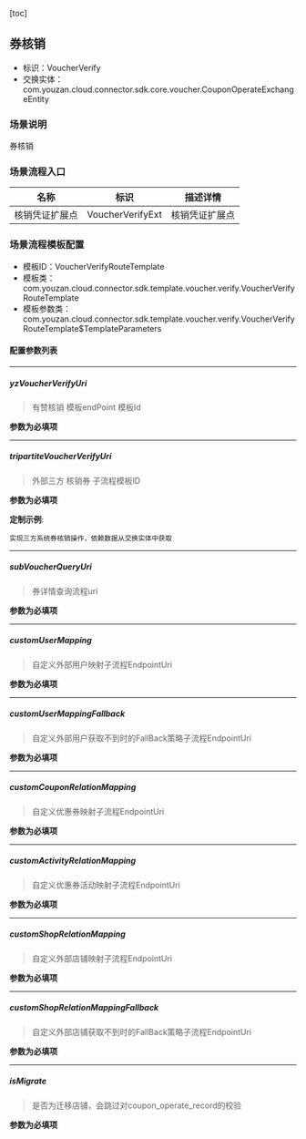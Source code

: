 [toc]

## 券核销
- 标识：VoucherVerify
- 交换实体：com.youzan.cloud.connector.sdk.core.voucher.CouponOperateExchangeEntity
### 场景说明
券核销
### 场景流程入口

名称 | 标识 | 描述详情
---|---|---
核销凭证扩展点 | VoucherVerifyExt | 核销凭证扩展点

### 场景流程模板配置
- 模板ID：VoucherVerifyRouteTemplate
- 模板类：com.youzan.cloud.connector.sdk.template.voucher.verify.VoucherVerifyRouteTemplate
- 模板参数类：com.youzan.cloud.connector.sdk.template.voucher.verify.VoucherVerifyRouteTemplate$TemplateParameters

#### 配置参数列表

---
##### yzVoucherVerifyUri
> 有赞核销 模板endPoint 模板Id

**参数为必填项**

---
##### tripartiteVoucherVerifyUri
> 外部三方 核销券 子流程模板ID

**参数为必填项**


**定制示例**:
```
实现三方系统券核销操作，依赖数据从交换实体中获取
```
---
##### subVoucherQueryUri
> 券详情查询流程uri

**参数为必填项**

---
##### customUserMapping
> 自定义外部用户映射子流程EndpointUri

**参数为必填项**

---
##### customUserMappingFallback
> 自定义外部用户获取不到时的FallBack策略子流程EndpointUri

**参数为必填项**

---
##### customCouponRelationMapping
> 自定义优惠券映射子流程EndpointUri

**参数为必填项**

---
##### customActivityRelationMapping
> 自定义优惠券活动映射子流程EndpointUri

**参数为必填项**

---
##### customShopRelationMapping
> 自定义外部店铺映射子流程EndpointUri

**参数为必填项**

---
##### customShopRelationMappingFallback
> 自定义外部店铺获取不到时的FallBack策略子流程EndpointUri

**参数为必填项**

---
##### isMigrate
> 是否为迁移店铺，会跳过对coupon_operate_record的校验

**参数为必填项**


